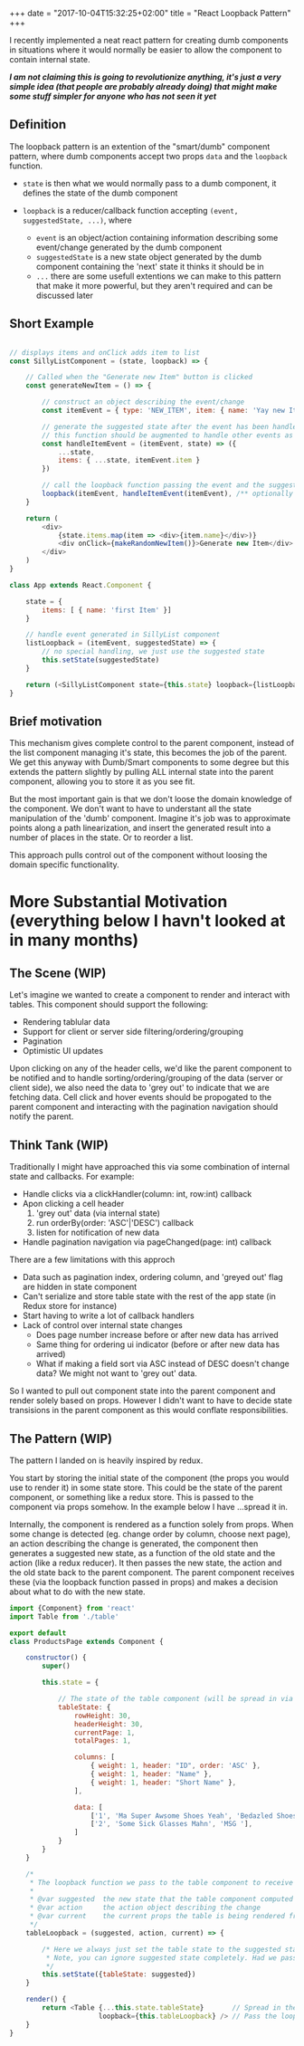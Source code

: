 +++
date = "2017-10-04T15:32:25+02:00"
title = "React Loopback Pattern"
+++

I recently implemented a neat react pattern for creating dumb components in situations where it would normally be easier to allow the component to contain internal state. 

***I am not claiming this is going to revolutionize anything, it's just a very simple idea (that people are probably already doing) that might make some stuff simpler for anyone who has not seen it yet***

## Definition
The loopback pattern is an extention of the "smart/dumb" component pattern, where dumb components accept two props `data` and the `loopback` function.

- `state` is then what we would normally pass to a dumb component, it defines the state of the dumb component
- `loopback` is a reducer/callback function  accepting `(event, suggestedState, ...)`, where 

    - `event` is an object/action containing information describing some event/change generated by the dumb component
    - `suggestedState` is a new state object generated by the dumb component containing the 'next' state it thinks it should be in
    - `...` there are some usefull extentions we can make to this pattern that make it more powerful, but they aren't required and can be discussed later

## Short Example
```js

// displays items and onClick adds item to list
const SillyListComponent = (state, loopback) => {

    // Called when the "Generate new Item" button is clicked
    const generateNewItem = () => {

        // construct an object describing the event/change
        const itemEvent = { type: 'NEW_ITEM', item: { name: 'Yay new Item' } }

        // generate the suggested state after the event has been handled
        // this function should be augmented to handle other events as they are handled
        const handleItemEvent = (itemEvent, state) => ({
            ...state,
            items: { ...state, itemEvent.item }
        })

        // call the loopback function passing the event and the suggested state to the parent
        loopback(itemEvent, handleItemEvent(itemEvent), /** optionally pass in handleItemEvent **/)
    }

    return (
        <div>
            {state.items.map(item => <div>{item.name}</div>)}
            <div onClick={makeRandomNewItem()}>Generate new Item</div>
        </div>
    )
}

class App extends React.Component {

    state = {
        items: [ { name: 'first Item' }]
    }

    // handle event generated in SillyList component
    listLoopback = (itemEvent, suggestedState) => {
        // no special handling, we just use the suggested state
        this.setState(suggestedState)
    }

    return (<SillyListComponent state={this.state} loopback={listLoopback} />)
}
```

## Brief motivation
This mechanism gives complete control to the parent component, instead of the list component
managing it's state, this becomes the job of the parent. We get this anyway with Dumb/Smart
components to some degree but this extends the pattern slightly by pulling ALL internal state 
into the parent component, allowing you to store it as you see fit. 

But the most important gain is that we don't loose the domain knowledge of the component. We 
don't want to have to understant all the state manipulation of the 'dumb' component. Imagine it's
job was to approximate points along a path linearization, and insert the generated result into a
number of places in the state. Or to reorder a list.

This approach pulls control out of the component without loosing the domain specific functionality.

# More Substantial Motivation (everything below I havn't looked at in many months)

## The Scene (WIP)
Let's imagine we wanted to create a component to render and interact with tables. This component should support the following:

- Rendering tablular data
- Support for client or server side filtering/ordering/grouping
- Pagination
- Optimistic UI updates

Upon clicking on any of the header cells, we'd like the parent component to be notified and to handle sorting/ordering/grouping of the data (server or client side), we also
need the data to 'grey out' to indicate that we are fetching data. Cell click and hover events should be propogated to the parent component and interacting with the pagination
navigation should notify the parent.

## Think Tank (WIP)
Traditionally I might have approached this via some combination of internal state and callbacks. For example:

- Handle clicks via a clickHandler(column: int, row:int) callback
- Apon clicking a cell header
    1. 'grey out' data (via internal state)
    2. run orderBy(order: 'ASC'|'DESC') callback
    3. listen for notification of new data
- Handle pagination navigation via pageChanged(page: int) callback

There are a few limitations with this approch
- Data such as pagination index, ordering column, and 'greyed out' flag are hidden in state component
- Can't serialize and store table state with the rest of the app state (in Redux store for instance)
- Start having to write a lot of callback handlers
- Lack of control over internal state changes
    - Does page number increase before or after new data has arrived
    - Same thing for ordering ui indicator (before or after new data has arrived)
    - What if making a field sort via ASC instead of DESC doesn't change data? We might not want to 'grey out' data.

So I wanted to pull out component state into the parent component and render solely based on props. However I didn't 
want to have to decide state transisions in the parent component as this would conflate responsibilities.

## The Pattern (WIP)
The pattern I landed on is heavily inspired by redux.

You start by storing the initial state of the component (the props you would use to render it) in some state store. This could
be the state of the parent component, or something like a redux store. This is passed to the component via props somehow. In the example
below I have ...spread it in.

Internally, the component is rendered as a function solely from props. When some change is detected (eg. change order by column, choose next page),
an action describing the change is generated, the component then generates a suggested new state, as a function of the old state and the action
(like a redux reducer). It then passes the new state, the action and the old state back to the parent component. The parent component receives these 
(via the loopback function passed in props) and makes a decision about what to do with the new state.


```js
import {Component} from 'react'
import Table from './table'

export default
class ProductsPage extends Component {

    constructor() {
        super()

        this.state = {

            // The state of the table component (will be spread in via props)
            tableState: {
                rowHeight: 30,
                headerHeight: 30,
                currentPage: 1,
                totalPages: 1,

                columns: [
                    { weight: 1, header: "ID", order: 'ASC' },
                    { weight: 1, header: "Name" },
                    { weight: 1, header: "Short Name" },
                ],

                data: [
                    ['1', 'Ma Super Awsome Shoes Yeah', 'Bedazled Shoes'],
                    ['2', 'Some Sick Glasses Mahn', 'MSG '],
                ]
            }
        }
    }

    /*
     * The loopback function we pass to the table component to receive table interaction
     * 
     * @var suggested  the new state that the table component computed for itself
     * @var action     the action object describing the change
     * @var current    the current props the table is being rendered from
     */
    tableLoopback = (suggested, action, current) => {

        /* Here we always just set the table state to the suggested state, (React automatically renders after setState).
         * Note, you can ignore suggested state completely. Had we passed in an empty function, all UI interaction would be ignored
         */
        this.setState({tableState: suggested})
    }

    render() {
        return <Table {...this.state.tableState}       // Spread in the table state
                      loopback={this.tableLoopback} /> // Pass the loopback function
    }
}
```
